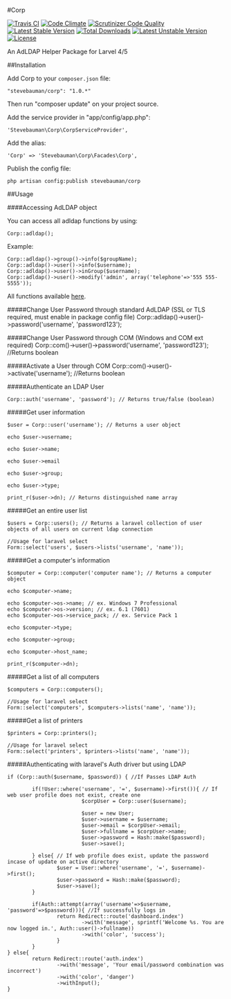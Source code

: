 #Corp

[![Travis CI](https://travis-ci.org/stevebauman/Corp.svg?branch=master)](https://travis-ci.org/stevebauman/Corp)
[![Code Climate](https://codeclimate.com/github/stevebauman/Corp/badges/gpa.svg)](https://codeclimate.com/github/stevebauman/Corp)
[![Scrutinizer Code Quality](https://scrutinizer-ci.com/g/stevebauman/Corp/badges/quality-score.png?b=master)](https://scrutinizer-ci.com/g/stevebauman/Corp/?branch=master)
[![Latest Stable Version](https://poser.pugx.org/stevebauman/corp/v/stable.svg)](https://packagist.org/packages/stevebauman/corp) 
[![Total Downloads](https://poser.pugx.org/stevebauman/corp/downloads.svg)](https://packagist.org/packages/stevebauman/corp) 
[![Latest Unstable Version](https://poser.pugx.org/stevebauman/corp/v/unstable.svg)](https://packagist.org/packages/stevebauman/corp) 
[![License](https://poser.pugx.org/stevebauman/corp/license.svg)](https://packagist.org/packages/stevebauman/corp)

An AdLDAP Helper Package for Larvel 4/5

##Installation

Add Corp to your `composer.json` file:

	"stevebauman/corp": "1.0.*"

Then run "composer update" on your project source.

Add the service provider in "app/config/app.php":

	'Stevebauman\Corp\CorpServiceProvider',
	
Add the alias:

	'Corp' => 'Stevebauman\Corp\Facades\Corp',
	
Publish the config file:

	php artisan config:publish stevebauman/corp
	
##Usage

####Accessing AdLDAP object

You can access all adldap functions by using:

    Corp::adldap();

Example:

    Corp::adldap()->group()->info($groupName);
    Corp::adldap()->user()->info($username);
    Corp::adldap()->user()->inGroup($username);
    Corp::adldap()->user()->modify('admin', array('telephone'=>'555 555-5555'));

All functions available [here](https://github.com/adldap/adLDAP/wiki/adLDAP-Developer-API-Reference#functions).

#####Change User Password through standard AdLDAP (SSL or TLS required, must enable in package config file)
    Corp::adldap()->user()->password('username', 'password123');

#####Change User Password through COM (Windows and COM ext required)
    Corp::com()->user()->password('username', 'password123'); //Returns boolean

#####Activate a User through COM
    Corp::com()->user()->activate('username'); //Returns boolean

#####Authenticate an LDAP User

    Corp::auth('username', 'password'); // Returns true/false (boolean)

#####Get user information

    $user = Corp::user('username'); // Returns a user object

    echo $user->username;

    echo $user->name;

    echo $user->email

    echo $user->group;

    echo $user->type;

    print_r($user->dn); // Returns distinguished name array

#####Get an entire user list

    $users = Corp::users(); // Returns a laravel collection of user objects of all users on current ldap connection

    //Usage for laravel select
    Form::select('users', $users->lists('username', 'name'));

#####Get a computer's information

    $computer = Corp::computer('computer name'); // Returns a computer object

    echo $computer->name;

    echo $computer->os->name; // ex. Windows 7 Professional
    echo $computer->os->version; // ex. 6.1 (7601)
    echo $computer->os->service_pack; // ex. Service Pack 1

    echo $computer->type;

    echo $computer->group;

    echo $computer->host_name;

    print_r($computer->dn);
	
	
#####Get a list of all computers
	
    $computers = Corp::computers();

    //Usage for laravel select
    Form::select('computers', $computers->lists('name', 'name'));

#####Get a list of printers

    $printers = Corp::printers();

    //Usage for laravel select
    Form::select('printers', $printers->lists('name', 'name'));

#####Authenticating with laravel's Auth driver but using LDAP

    if (Corp::auth($username, $password)) { //If Passes LDAP Auth

            if(!User::where('username', '=', $username)->first()){ // If web user profile does not exist, create one
                            $corpUser = Corp::user($username);

                            $user = new User;
                            $user->username = $username;
                            $user->email = $corpUser->email;
                            $user->fullname = $corpUser->name;
                            $user->password = Hash::make($password);
                            $user->save();

            } else{ // If web profile does exist, update the password incase of update on active directory
                    $user = User::where('username', '=', $username)->first();
                    $user->password = Hash::make($password);
                    $user->save();
            }

            if(Auth::attempt(array('username'=>$username, 'password'=>$password))){ //If successfully logs in
                    return Redirect::route('dashboard.index')
                            ->with('message', sprintf('Welcome %s. You are now logged in.', Auth::user()->fullname))
                            ->with('color', 'success');
                    }
            }
    } else{
            return Redirect::route('auth.index')
                    ->with('message', 'Your email/password combination was incorrect')
                    ->with('color', 'danger')
                    ->withInput();
    }
